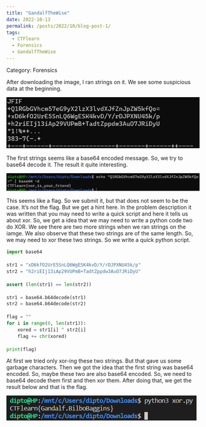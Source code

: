 ```yaml
---
title: "GandalfTheWise"
date: 2022-10-13
permalink: /posts/2022/10/blog-post-1/
tags:
  - CTFlearn
  - Forensics
  - GandalfTheWise
---
```


Category: Forensics

After downloading the image, I ran strings on it. We see some suspicious data at the beginning.

![Strings Output](/images/Untitled.png)

The first strings seems like a base64 encoded message. So, we try to base64 decode it. The result it quite interesting.

![Base64 Decode](/images/Untitled%201.png)

This seems like a flag. So we submit it, but that does not seem to be the case. It’s not the flag. But we get a hint here. In the problem description it was written that you may need to write a quick script and here it tells us about xor. So, we get a idea that we may need to write a python code two do XOR. We see there are two more strings when we ran strings on the iamge. We also observe that these two strings are of the same length. So, we may need to xor these two strings. So we write a quick python script.

```python
import base64

str1 = "xD6kfO2UrE5SnLQ6WgESK4kvD/Y/rDJPXNU45k/p"
str2 = "h2riEIj13iAp29VUPmB+TadtZppdw3AuO7JRiDyU"

assert (len(str1) == len(str2))

str1 = base64.b64decode(str1)
str2 = base64.b64decode(str2)

flag = ""
for i in range(0, len(str1)):
    xored = str1[i] ^ str2[i]
    flag += chr(xored)

print(flag)
```

At first we tried only xor-ing these two strings. But that gave us some garbage characters. Then we got the idea that the first string was base64 encoded. So, maybe these two are also base64 encoded. So, we need to base64 decode them first and then xor them. After doing that, we get the result below and that is the flag.

![Flag](/images/Untitled%202.png)
